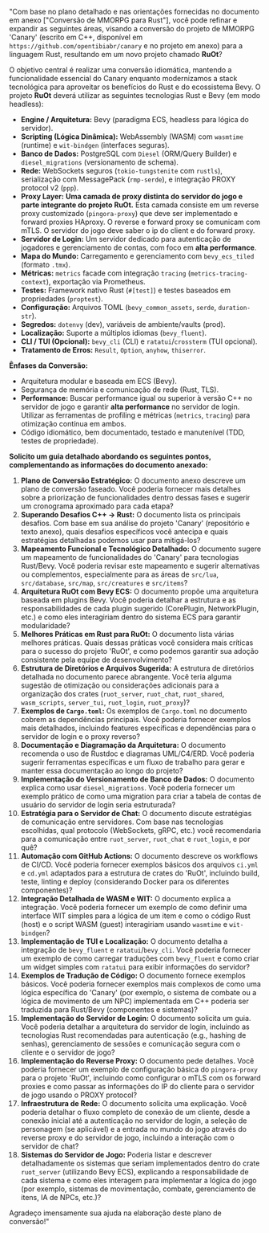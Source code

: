 "Com base no plano detalhado e nas orientações fornecidas no documento em anexo ["Conversão de MMORPG para Rust"], você pode refinar e expandir as seguintes áreas, visando a conversão do projeto de MMORPG 'Canary' (escrito em C++, disponível em `https://github.com/opentibiabr/canary` e no projeto em anexo) para a linguagem Rust, resultando em um novo projeto chamado **RuOt**?

O objetivo central é realizar uma conversão idiomática, mantendo a funcionalidade essencial do Canary enquanto modernizamos a stack tecnológica para aproveitar os benefícios do Rust e do ecossistema Bevy. O projeto **RuOt** deverá utilizar as seguintes tecnologias Rust e Bevy (em modo headless):

* **Engine / Arquitetura:** Bevy (paradigma ECS, headless para lógica do servidor).
* **Scripting (Lógica Dinâmica):** WebAssembly (WASM) com `wasmtime` (runtime) e `wit-bindgen` (interfaces seguras).
* **Banco de Dados:** PostgreSQL com `Diesel` (ORM/Query Builder) e `diesel_migrations` (versionamento de schema).
* **Rede:** WebSockets seguros (`tokio-tungstenite` com `rustls`), serialização com MessagePack (`rmp-serde`), e integração PROXY protocol v2 (`ppp`).
* **Proxy Layer:** **Uma camada de proxy distinta do servidor do jogo e parte integrante do projeto RuOt.** Esta camada consiste em um reverse proxy customizado (`pingora-proxy`) que deve ser implementado e forward proxies HAproxy. O reverse e forward proxy se comunicam com mTLS. O servidor do jogo deve saber o ip do client e do forward proxy.
* **Servidor de Login:** Um servidor dedicado para autenticação de jogadores e gerenciamento de contas, com foco em **alta performance**.
* **Mapa do Mundo:** Carregamento e gerenciamento com `bevy_ecs_tiled` (formato `.tmx`).
* **Métricas:** `metrics` facade com integração `tracing` (`metrics-tracing-context`), exportação via Prometheus.
* **Testes:** Framework nativo Rust (`#[test]`) e testes baseados em propriedades (`proptest`).
* **Configuração:** Arquivos TOML (`bevy_common_assets`, `serde`, `duration-str`).
* **Segredos:** `dotenvy` (dev), variáveis de ambiente/vaults (prod).
* **Localização:** Suporte a múltiplos idiomas (`bevy_fluent`).
* **CLI / TUI (Opcional):** `bevy_cli` (CLI) e `ratatui`/`crossterm` (TUI opcional).
* **Tratamento de Erros:** `Result`, `Option`, `anyhow`, `thiserror`.

**Ênfases da Conversão:**

* Arquitetura modular e baseada em ECS (Bevy).
* Segurança de memória e comunicação de rede (Rust, TLS).
* **Performance:** Buscar performance igual ou superior à versão C++ no servidor de jogo e garantir **alta performance** no servidor de login. Utilizar as ferramentas de profiling e métricas (`metrics`, `tracing`) para otimização contínua em ambos.
* Código idiomático, bem documentado, testado e manutenível (TDD, testes de propriedade).

**Solicito um guia detalhado abordando os seguintes pontos, complementando as informações do documento anexado:**

1.  **Plano de Conversão Estratégico:** O documento anexo descreve um plano de conversão faseado. Você poderia fornecer mais detalhes sobre a priorização de funcionalidades dentro dessas fases e sugerir um cronograma aproximado para cada etapa?
2.  **Superando Desafios C++ -> Rust:** O documento lista os principais desafios. Com base em sua análise do projeto 'Canary' (repositório e texto anexo), quais desafios específicos você antecipa e quais estratégias detalhadas podemos usar para mitigá-los?
3.  **Mapeamento Funcional e Tecnológico Detalhado:** O documento sugere um mapeamento de funcionalidades do 'Canary' para tecnologias Rust/Bevy. Você poderia revisar este mapeamento e sugerir alternativas ou complementos, especialmente para as áreas de `src/lua`, `src/database`, `src/map`, `src/creatures` e `src/items`?
4.  **Arquitetura RuOt com Bevy ECS:** O documento propõe uma arquitetura baseada em plugins Bevy. Você poderia detalhar a estrutura e as responsabilidades de cada plugin sugerido (CorePlugin, NetworkPlugin, etc.) e como eles interagiriam dentro do sistema ECS para garantir modularidade?
5.  **Melhores Práticas em Rust para RuOt:** O documento lista várias melhores práticas. Quais dessas práticas você considera mais críticas para o sucesso do projeto 'RuOt', e como podemos garantir sua adoção consistente pela equipe de desenvolvimento?
6.  **Estrutura de Diretórios e Arquivos Sugerida:** A estrutura de diretórios detalhada no documento parece abrangente. Você teria alguma sugestão de otimização ou considerações adicionais para a organização dos crates (`ruot_server`, `ruot_chat`, `ruot_shared`, `wasm_scripts`, `server_tui`, `ruot_login`, `ruot_proxy`)?
7.  **Exemplos de `Cargo.toml`:** Os exemplos de `Cargo.toml` no documento cobrem as dependências principais. Você poderia fornecer exemplos mais detalhados, incluindo features específicas e dependências para o servidor de login e o proxy reverso?
8.  **Documentação e Diagramação da Arquitetura:** O documento recomenda o uso de Rustdoc e diagramas UML/C4/ERD. Você poderia sugerir ferramentas específicas e um fluxo de trabalho para gerar e manter essa documentação ao longo do projeto?
9.  **Implementação do Versionamento de Banco de Dados:** O documento explica como usar `diesel_migrations`. Você poderia fornecer um exemplo prático de como uma migration para criar a tabela de contas de usuário do servidor de login seria estruturada?
10. **Estratégia para o Servidor de Chat:** O documento discute estratégias de comunicação entre servidores. Com base nas tecnologias escolhidas, qual protocolo (WebSockets, gRPC, etc.) você recomendaria para a comunicação entre `ruot_server`, `ruot_chat` e `ruot_login`, e por quê?
11. **Automação com GitHub Actions:** O documento descreve os workflows de CI/CD. Você poderia fornecer exemplos básicos dos arquivos `ci.yml` e `cd.yml` adaptados para a estrutura de crates do 'RuOt', incluindo build, teste, linting e deploy (considerando Docker para os diferentes componentes)?
12. **Integração Detalhada de WASM e WIT:** O documento explica a integração. Você poderia fornecer um exemplo de como definir uma interface WIT simples para a lógica de um item e como o código Rust (host) e o script WASM (guest) interagiriam usando `wasmtime` e `wit-bindgen`?
13. **Implementação de TUI e Localização:** O documento detalha a integração de `bevy_fluent` e `ratatui`/`bevy_cli`. Você poderia fornecer um exemplo de como carregar traduções com `bevy_fluent` e como criar um widget simples com `ratatui` para exibir informações do servidor?
14. **Exemplos de Tradução de Código:** O documento fornece exemplos básicos. Você poderia fornecer exemplos mais complexos de como uma lógica específica do 'Canary' (por exemplo, o sistema de combate ou a lógica de movimento de um NPC) implementada em C++ poderia ser traduzida para Rust/Bevy (componentes e sistemas)?
15. **Implementação do Servidor de Login:** O documento solicita um guia. Você poderia detalhar a arquitetura do servidor de login, incluindo as tecnologias Rust recomendadas para autenticação (e.g., hashing de senhas), gerenciamento de sessões e comunicação segura com o cliente e o servidor de jogo?
16. **Implementação do Reverse Proxy:** O documento pede detalhes. Você poderia fornecer um exemplo de configuração básica do `pingora-proxy` para o projeto 'RuOt', incluindo como configurar o mTLS com os forward proxies e como passar as informações do IP do cliente para o servidor de jogo usando o PROXY protocol?
17. **Infraestrutura de Rede:** O documento solicita uma explicação. Você poderia detalhar o fluxo completo de conexão de um cliente, desde a conexão inicial até a autenticação no servidor de login, a seleção de personagem (se aplicável) e a entrada no mundo do jogo através do reverse proxy e do servidor de jogo, incluindo a interação com o servidor de chat?
18. **Sistemas do Servidor de Jogo:** Poderia listar e descrever detalhadamente os sistemas que seriam implementados dentro do crate `ruot_server` (utilizando Bevy ECS), explicando a responsabilidade de cada sistema e como eles interagem para implementar a lógica do jogo (por exemplo, sistemas de movimentação, combate, gerenciamento de itens, IA de NPCs, etc.)?

Agradeço imensamente sua ajuda na elaboração deste plano de conversão!"